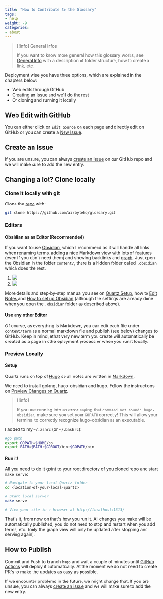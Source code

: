 ```yaml
---
title: "How to Contribute to the Glossary"
tags:
- help
weight: -9
categories:
- about
---
```


> [!info] General Infos
> 
> If you want to know more general how this glossary works, see [General Info](term/general%20infos.md) with a description of folder structure, how to create a link, etc.

Deployment wise you have three options, which are explained in the chapters below:
 * Web edits through GitHub
* Creating an Issue and we'll do the rest
* Or cloning and running it locally

## Web Edit with GitHub
You can either click on `Edit Source` on each page and directly edit on GitHub or you can create a [New Issue](https://github.com/airbytehq/glossary/issues).

## Create an Issue
If you are unsure, you can always [create an issue](https://github.com/airbytehq/glossary/issues) on our GitHub repo and we will make sure to add the new entry.

## Changing a lot? Clone locally
### Clone it locally with git
Clone the [repo](https://github.com/airbytehq/glossary) with:
```sh
git clone https://github.com/airbytehq/glossary.git
```

### Editors
#### Obsidian as an Editor (Recommended)
If you want to use [Obsidian](https://obsidian.md/), which I recommend as it will handle all links when renaming terms, adding a nice Markdown view with lots of features (even if you don't need them) and showing backlinks and [graph](term/about%20this%20glossary.md#interactive-graph). Just open the Obsidian in the folder `content/`, there is a hidden folder called `.obsidian` which does the rest.

1. ![](images/setup-obsidian-vault.png)
2. ![](images/setup-folder-structure.png)

More details and step-by-step manual you see on [Quartz Setup](https://quartz.jzhao.xyz/notes/setup/), how to [Edit Notes ](https://quartz.jzhao.xyz/notes/editing/) and [How to set up Obsidian](https://quartz.jzhao.xyz/notes/obsidian/) (although the settings are already done when you open the `.obsidian` folder as described above).

#### Use any other Editor
Of course, as everything is Markdown, you can edit each file under `content/term` as a normal markdown file and publish (see below) changes to GitHub. Keep in mind, ethat very new term you create will automatically be created as a page in dthe eployment process or when you run it locally.

### Preview Locally
#### Setup
Quartz runs on top of [Hugo](https://gohugo.io/) so all notes are written in [Markdown](https://www.markdownguide.org/getting-started/).

We need to install golang, hugo-obsidian and hugo. Follow the instructions on [Preview Changes on Quartz](https://quartz.jzhao.xyz/notes/preview-changes/).

> [!info]
> 
> If you are running into an error saying that `command not found: hugo-obsidian`, make sure you set your `GOPATH` correctly! This will allow your terminal to correctly recognize hugo-obsidian as an executable.

I added to my `~/.zshrc` (or `~/.bashrc`):
 ```sh
#go path
export GOPATH=$HOME/go
export PATH=$PATH:$GOROOT/bin:$GOPATH/bin
```
#### Run it!
All you need to do it goint to your root directory of you cloned repo and start `make serve`:
```sh
# Navigate to your local Quartz folder
cd <location-of-your-local-quartz>

# Start local server
make serve

# View your site in a browser at http://localhost:1313/
```
That's it, from now on that's how you run it. All changes you make will be automatically published, you do not need to stop and restart when you add terms, etc. (only the graph view will only be updated after stopping and serving again).

## How to Publish
Commit and Push to branch `hugo` and wait a couple of minutes until [GitHub Actions](https://github.com/airbytehq/glossary/actions) will deploy it automatically. At the moment we do not need to create PR's to make the updates as easy as possible. 

If we encounter problems in the future, we might change that. If you are unsure, you can always [create an issue](https://github.com/airbytehq/glossary/issues) and we will make sure to add the new entry.

